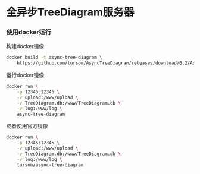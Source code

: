全异步TreeDiagram服务器
===

### 使用docker运行

构建docker镜像
```sh
docker build -t async-tree-diagram \
    https://github.com/tursom/AsyncTreeDiagram/releases/download/0.2/AsyncTreeDiagramDocker.tar.gz
```
运行docker镜像
```sh
docker run \
    -p 12345:12345 \
    -v upload:/www/upload \
    -v TreeDiagram.db:/www/TreeDiagram.db \
    -v log:/www/log \
    async-tree-diagram
```
或者使用官方镜像
```sh
docker run \
    -p 12345:12345 \
    -v upload:/www/upload \
    -v TreeDiagram.db:/www/TreeDiagram.db \
    -v log:/www/log \
    tursom/async-tree-diagram
```